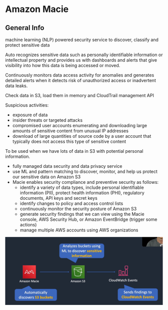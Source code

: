 # Amazon Macie

## General Info

machine learning (NLP) powered security service to discover, classify and protect sensitive data

Auto recognizes sensitive data such as personally identifiable information or intellectual property and provides us with dashboards and alerts that give visibility into how this data is being accessed or moved.

Continuously monitors data access activity for anomalies and generates detailed alerts when it detects risk of unauthorized access or inadvertent data leaks.

Check data in S3, load them in memory and CloudTrail management API

Suspicious activities:

* exposure of data
* insider threats or targeted attacks
* compromised user accounts enumerating and downloading large amounts of sensitive content from unusual IP addresses
* download of large quantities of source code by a user account that typically does not access this type of sensitive content

To be used when we have lots of data in S3 with potential personal information.

* fully managed data security and data privacy service
* use ML and pattern matching to discover, monitor, and help us protect our sensitive data on Amazon S3
* Macie enables security compliance and preventive security as follows:
  * identify a variety of data types, include personal identifiable information (PII), protect health information (PHI), regulatory documents, API keys and secret keys
  * identify changes to policy and access control lists
  * continuously monitor the security posture of Amazon S3
  * generate security findings that we can view using the Macie console, AWS Security Hub, or Amazon EventBridge (trigger some actions)
  * manage multiple AWS accounts using AWS organizations
  
![macie overview](./macie-overview.png)
